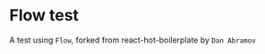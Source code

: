 Flow test
=====================

A test using `Flow`, forked from react-hot-boilerplate by `Dan Abramov`
